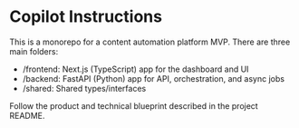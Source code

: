 # Copilot Instructions
<!-- Use this file to provide workspace-specific custom instructions to Copilot. For more details, visit https://code.visualstudio.com/docs/copilot/copilot-customization#_use-a-githubcopilotinstructionsmd-file -->

This is a monorepo for a content automation platform MVP. There are three main folders:
- /frontend: Next.js (TypeScript) app for the dashboard and UI
- /backend: FastAPI (Python) app for API, orchestration, and async jobs
- /shared: Shared types/interfaces

Follow the product and technical blueprint described in the project README.
